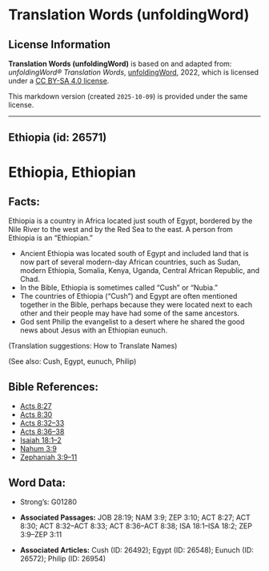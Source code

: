 # Translation Words (unfoldingWord)

## License Information

**Translation Words (unfoldingWord)** is based on and adapted from: _unfoldingWord® Translation Words_, [unfoldingWord](https://unfoldingword.org/utw), 2022, which is licensed under a [CC BY-SA 4.0 license](https://creativecommons.org/licenses/by-sa/4.0/legalcode.en).

This markdown version (created `2025-10-09`) is provided under the same license.



--------------------------------

## Ethiopia (id: 26571)

Ethiopia, Ethiopian
===================

Facts:
------

Ethiopia is a country in Africa located just south of Egypt, bordered by the Nile River to the west and by the Red Sea to the east. A person from Ethiopia is an “Ethiopian.”

* Ancient Ethiopia was located south of Egypt and included land that is now part of several modern\-day African countries, such as Sudan, modern Ethiopia, Somalia, Kenya, Uganda, Central African Republic, and Chad.
* In the Bible, Ethiopia is sometimes called “Cush” or “Nubia.”
* The countries of Ethiopia (“Cush”) and Egypt are often mentioned together in the Bible, perhaps because they were located next to each other and their people may have had some of the same ancestors.
* God sent Philip the evangelist to a desert where he shared the good news about Jesus with an Ethiopian eunuch.

(Translation suggestions: How to Translate Names)

(See also: Cush, Egypt, eunuch, Philip)

Bible References:
-----------------

* [Acts 8:27](https://ref.ly/Acts8:27)
* [Acts 8:30](https://ref.ly/Acts8:30)
* [Acts 8:32–33](https://ref.ly/Acts8:32-Acts8:33)
* [Acts 8:36–38](https://ref.ly/Acts8:36-Acts8:38)
* [Isaiah 18:1–2](https://ref.ly/Isa18:1-Isa18:2)
* [Nahum 3:9](https://ref.ly/Nah3:9)
* [Zephaniah 3:9–11](https://ref.ly/Zeph3:9-Zeph3:11)

Word Data:
----------

* Strong’s: G01280

* **Associated Passages:** JOB 28:19; NAM 3:9; ZEP 3:10; ACT 8:27; ACT 8:30; ACT 8:32–ACT 8:33; ACT 8:36–ACT 8:38; ISA 18:1–ISA 18:2; ZEP 3:9–ZEP 3:11
* **Associated Articles:** Cush (ID: 26492); Egypt (ID: 26548); Eunuch (ID: 26572); Philip (ID: 26954)

